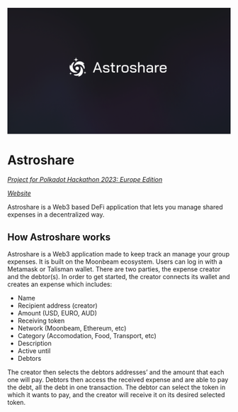 ![Cover Image](github-cover.png)

# Astroshare

[*Project for Polkadot Hackathon 2023: Europe Edition*](https://www.polkadotglobalseries.com/)

[*Website*](https://astroshare.app)

Astroshare is a Web3 based DeFi application that lets you manage shared expenses in a decentralized way.

## How Astroshare works

Astroshare is a Web3 application made to keep track an manage your group expenses. It is built on the Moonbeam ecosystem. Users can log in with a Metamask or Talisman wallet. There are two parties, the expense creator and the debtor(s). In order to get started, the creator connects its wallet and creates an expense which includes:

- Name
- Recipient address (creator)
- Amount (USD, EURO, AUD)
- Receiving token
- Network (Moonbeam, Ethereum, etc)
- Category (Accomodation, Food, Transport, etc)
- Description
- Active until
- Debtors

The creator then selects the debtors addresses’ and the amount that each one will pay. Debtors then access the received expense and are able to pay the debt, all the debt in one transaction. The debtor can select the token in which it wants to pay, and the creator will receive it on its desired selected token.
